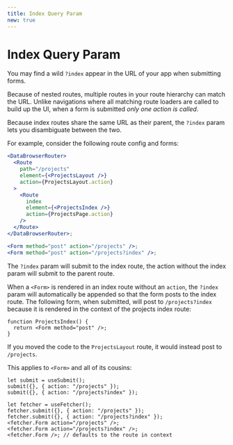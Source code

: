 ```yaml
---
title: Index Query Param
new: true
---
```


# Index Query Param

You may find a wild `?index` appear in the URL of your app when submitting forms.

Because of nested routes, multiple routes in your route hierarchy can match the URL. Unlike navigations where all matching route loaders are called to build up the UI, when a form is submitted _only one action is called_.

Because index routes share the same URL as their parent, the `?index` param lets you disambiguate between the two.

For example, consider the following route config and forms:

```jsx
<DataBrowserRouter>
  <Route
    path="/projects"
    element={<ProjectsLayout />}
    action={ProjectsLayout.action}
  >
    <Route
      index
      element={<ProjectsIndex />}
      action={ProjectsPage.action}
    />
  </Route>
</DataBrowserRouter>;

<Form method="post" action="/projects" />;
<Form method="post" action="/projects?index" />;
```

The `?index` param will submit to the index route, the action without the index param will submit to the parent route.

When a `<Form>` is rendered in an index route without an `action`, the `?index` param will automatically be appended so that the form posts to the index route. The following form, when submitted, will post to `/projects?index` because it is rendered in the context of the projects index route:

```tsx
function ProjectsIndex() {
  return <Form method="post" />;
}
```

If you moved the code to the `ProjectsLayout` route, it would instead post to `/projects`.

This applies to `<Form>` and all of its cousins:

```tsx
let submit = useSubmit();
submit({}, { action: "/projects" });
submit({}, { action: "/projects?index" });

let fetcher = useFetcher();
fetcher.submit({}, { action: "/projects" });
fetcher.submit({}, { action: "/projects?index" });
<fetcher.Form action="/projects" />;
<fetcher.Form action="/projects?index" />;
<fetcher.Form />; // defaults to the route in context
```
